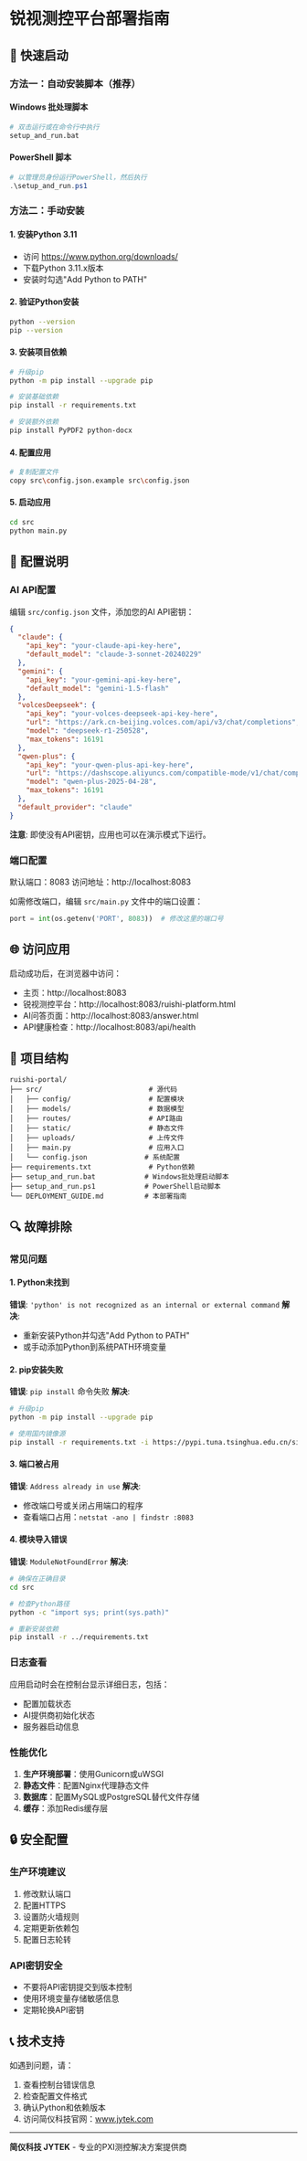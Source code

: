 # 锐视测控平台部署指南

## 🚀 快速启动

### 方法一：自动安装脚本（推荐）

#### Windows 批处理脚本
```bash
# 双击运行或在命令行中执行
setup_and_run.bat
```

#### PowerShell 脚本
```powershell
# 以管理员身份运行PowerShell，然后执行
.\setup_and_run.ps1
```

### 方法二：手动安装

#### 1. 安装Python 3.11
- 访问 https://www.python.org/downloads/
- 下载Python 3.11.x版本
- 安装时勾选"Add Python to PATH"

#### 2. 验证Python安装
```bash
python --version
pip --version
```

#### 3. 安装项目依赖
```bash
# 升级pip
python -m pip install --upgrade pip

# 安装基础依赖
pip install -r requirements.txt

# 安装额外依赖
pip install PyPDF2 python-docx
```

#### 4. 配置应用
```bash
# 复制配置文件
copy src\config.json.example src\config.json
```

#### 5. 启动应用
```bash
cd src
python main.py
```

## 🔧 配置说明

### AI API配置
编辑 `src/config.json` 文件，添加您的AI API密钥：

```json
{
  "claude": {
    "api_key": "your-claude-api-key-here",
    "default_model": "claude-3-sonnet-20240229"
  },
  "gemini": {
    "api_key": "your-gemini-api-key-here",
    "default_model": "gemini-1.5-flash"
  },
  "volcesDeepseek": {
    "api_key": "your-volces-deepseek-api-key-here",
    "url": "https://ark.cn-beijing.volces.com/api/v3/chat/completions",
    "model": "deepseek-r1-250528",
    "max_tokens": 16191
  },
  "qwen-plus": {
    "api_key": "your-qwen-plus-api-key-here",
    "url": "https://dashscope.aliyuncs.com/compatible-mode/v1/chat/completions",
    "model": "qwen-plus-2025-04-28",
    "max_tokens": 16191
  },
  "default_provider": "claude"
}
```

**注意**: 即使没有API密钥，应用也可以在演示模式下运行。

### 端口配置
默认端口：8083
访问地址：http://localhost:8083

如需修改端口，编辑 `src/main.py` 文件中的端口设置：
```python
port = int(os.getenv('PORT', 8083))  # 修改这里的端口号
```

## 🌐 访问应用

启动成功后，在浏览器中访问：
- 主页：http://localhost:8083
- 锐视测控平台：http://localhost:8083/ruishi-platform.html
- AI问答页面：http://localhost:8083/answer.html
- API健康检查：http://localhost:8083/api/health

## 📁 项目结构

```
ruishi-portal/
├── src/                          # 源代码
│   ├── config/                   # 配置模块
│   ├── models/                   # 数据模型
│   ├── routes/                   # API路由
│   ├── static/                   # 静态文件
│   ├── uploads/                  # 上传文件
│   ├── main.py                   # 应用入口
│   └── config.json              # 系统配置
├── requirements.txt              # Python依赖
├── setup_and_run.bat            # Windows批处理启动脚本
├── setup_and_run.ps1            # PowerShell启动脚本
└── DEPLOYMENT_GUIDE.md          # 本部署指南
```

## 🔍 故障排除

### 常见问题

#### 1. Python未找到
**错误**: `'python' is not recognized as an internal or external command`
**解决**: 
- 重新安装Python并勾选"Add Python to PATH"
- 或手动添加Python到系统PATH环境变量

#### 2. pip安装失败
**错误**: `pip install` 命令失败
**解决**:
```bash
# 升级pip
python -m pip install --upgrade pip

# 使用国内镜像源
pip install -r requirements.txt -i https://pypi.tuna.tsinghua.edu.cn/simple/
```

#### 3. 端口被占用
**错误**: `Address already in use`
**解决**:
- 修改端口号或关闭占用端口的程序
- 查看端口占用：`netstat -ano | findstr :8083`

#### 4. 模块导入错误
**错误**: `ModuleNotFoundError`
**解决**:
```bash
# 确保在正确目录
cd src

# 检查Python路径
python -c "import sys; print(sys.path)"

# 重新安装依赖
pip install -r ../requirements.txt
```

### 日志查看
应用启动时会在控制台显示详细日志，包括：
- 配置加载状态
- AI提供商初始化状态
- 服务器启动信息

### 性能优化
1. **生产环境部署**：使用Gunicorn或uWSGI
2. **静态文件**：配置Nginx代理静态文件
3. **数据库**：配置MySQL或PostgreSQL替代文件存储
4. **缓存**：添加Redis缓存层

## 🔒 安全配置

### 生产环境建议
1. 修改默认端口
2. 配置HTTPS
3. 设置防火墙规则
4. 定期更新依赖包
5. 配置日志轮转

### API密钥安全
- 不要将API密钥提交到版本控制
- 使用环境变量存储敏感信息
- 定期轮换API密钥

## 📞 技术支持

如遇到问题，请：
1. 查看控制台错误信息
2. 检查配置文件格式
3. 确认Python和依赖版本
4. 访问简仪科技官网：www.jytek.com

---

**简仪科技 JYTEK** - 专业的PXI测控解决方案提供商
